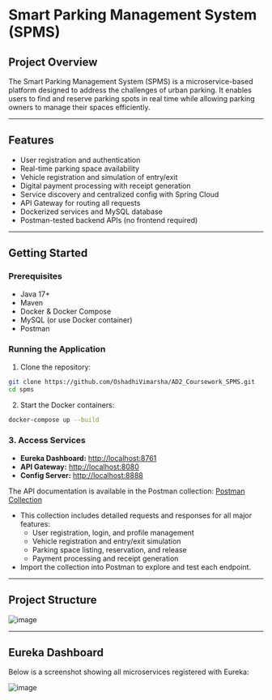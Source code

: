 # Smart Parking Management System (SPMS)

## Project Overview

The Smart Parking Management System (SPMS) is a microservice-based platform designed to address the challenges of urban parking. It enables users to find and reserve parking spots in real time while allowing parking owners to manage their spaces efficiently.

---

## Features

- User registration and authentication  
- Real-time parking space availability  
- Vehicle registration and simulation of entry/exit  
- Digital payment processing with receipt generation  
- Service discovery and centralized config with Spring Cloud  
- API Gateway for routing all requests  
- Dockerized services and MySQL database  
- Postman-tested backend APIs (no frontend required)

---

## Getting Started

### Prerequisites

- Java 17+  
- Maven  
- Docker & Docker Compose  
- MySQL (or use Docker container)  
- Postman

### Running the Application

1. Clone the repository:

```bash
git clone https://github.com/OshadhiVimarsha/AD2_Coursework_SPMS.git
cd spms
```
2. Start the Docker containers:
```bash
docker-compose up --build
```
### 3. Access Services

- **Eureka Dashboard:** [http://localhost:8761](http://localhost:8761)  
- **API Gateway:** [http://localhost:8080](http://localhost:8080)
- **Config Server:** [http://localhost:8888](http://localhost:8888)

The API documentation is available in the Postman collection: [Postman Collection](https://raw.githubusercontent.com/OshadhiVimarsha/AD2_Coursework_SPMS/49f6e00c3a2442e87c38b3c9674746138b9ff27f/docs/postman-collection/Ad2_Coursework.postman_collection.json)


- This collection includes detailed requests and responses for all major features:
  - User registration, login, and profile management
  - Vehicle registration and entry/exit simulation
  - Parking space listing, reservation, and release
  - Payment processing and receipt generation
- Import the collection into Postman to explore and test each endpoint.


---

## Project Structure

![image](https://github.com/user-attachments/assets/97ecce08-2a82-4554-9d8c-e42e7121436e)


---

## Eureka Dashboard

Below is a screenshot showing all microservices registered with Eureka:

![image](https://github.com/user-attachments/assets/ed521474-a84c-4f75-b5a1-2ff06ee573f5)





